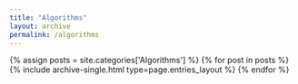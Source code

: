 ```yaml
---
title: "Algorithms"
layout: archive
permalink: /algorithms
---
```



{% assign posts = site.categories['Algorithms'] %}
{% for post in posts %} {% include archive-single.html type=page.entries_layout %} {% endfor %}
